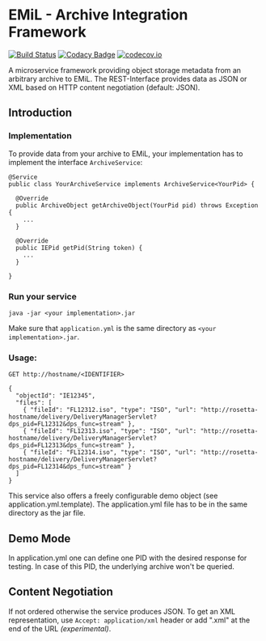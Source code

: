 # EMiL - Archive Integration Framework
[![Build Status](https://travis-ci.org/emil-emulation/emil-integration-framework.svg?branch=master)](https://travis-ci.org/emil-emulation/emil-integration-framework)
[![Codacy Badge](https://api.codacy.com/project/badge/grade/ae1606d194c94c0d926805e697b94785)](https://www.codacy.com/app/marcus_2/emil-integration-framework)
[![codecov.io](https://codecov.io/github/emil-emulation/emil-integration-framework/coverage.svg?branch=master)](https://codecov.io/github/emil-emulation/emil-integration-framework?branch=master)

A microservice framework providing object storage metadata from an arbitrary archive to EMiL. The REST-Interface provides data as JSON or XML based on HTTP content negotiation (default: JSON).

## Introduction

### Implementation

To provide data from your archive to EMiL, your implementation has to implement the interface `ArchiveService`:

    @Service
    public class YourArchiveService implements ArchiveService<YourPid> {

      @Override
      public ArchiveObject getArchiveObject(YourPid pid) throws Exception {
        ...
      }

      @Override
      public IEPid getPid(String token) {
        ...
      }

    }


### Run your service

    java -jar <your implementation>.jar

Make sure that `application.yml` is the same directory as `<your implementation>.jar`.

### Usage:

    GET http://hostname/<IDENTIFIER>

    {
      "objectId": "IE12345",
      "files": [
        { "fileId": "FL12312.iso", "type": "ISO", "url": "http://rosetta-hostname/delivery/DeliveryManagerServlet?dps_pid=FL12312&dps_func=stream" },
        { "fileId": "FL12313.iso", "type": "ISO", "url": "http://rosetta-hostname/delivery/DeliveryManagerServlet?dps_pid=FL12313&dps_func=stream" },
        { "fileId": "FL12314.iso", "type": "ISO", "url": "http://rosetta-hostname/delivery/DeliveryManagerServlet?dps_pid=FL12314&dps_func=stream" }
      ]
    }

This service also offers a freely configurable demo object (see application.yml.template). The application.yml file has to be in the same directory as the jar file.

## Demo Mode

In application.yml one can define one PID with the desired response for testing. In case of this PID, the underlying archive won't be queried.

## Content Negotiation

If not ordered otherwise the service produces JSON. To get an XML representation, use `Accept: application/xml` header or add ".xml" at the end of the URL *(experimental)*.
